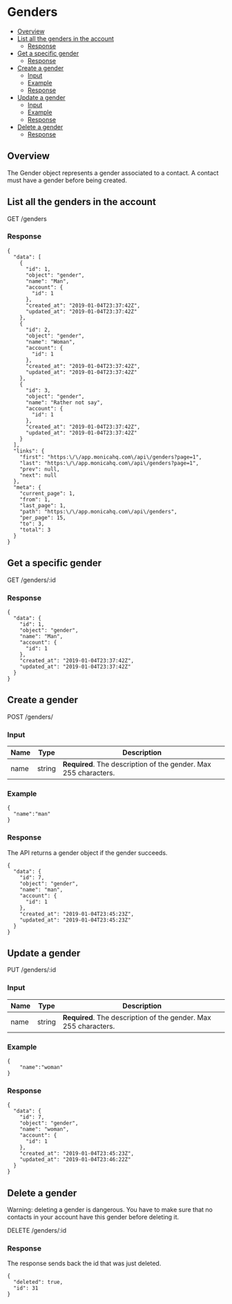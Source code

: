 # Genders <!-- omit in toc -->

<!-- TOC -->

- [Overview](#overview)
- [List all the genders in the account](#list-all-the-genders-in-the-account)
  - [Response](#response)
- [Get a specific gender](#get-a-specific-gender)
  - [Response](#response-1)
- [Create a gender](#create-a-gender)
  - [Input](#input)
  - [Example](#example)
  - [Response](#response-2)
- [Update a gender](#update-a-gender)
  - [Input](#input-1)
  - [Example](#example-1)
  - [Response](#response-3)
- [Delete a gender](#delete-a-gender)
  - [Response](#response-4)

<!-- /TOC -->

<a id="markdown-overview" name="overview"></a>
## Overview

The Gender object represents a gender associated to a contact. A contact must have a gender before being created.

<a id="markdown-list-all-the-genders-in-the-account" name="list-all-the-genders-in-the-account"></a>
## List all the genders in the account

<span class="url">
  GET /genders
</span>

<a id="markdown-response" name="response"></a>
### Response

<pre><code class="json">{
  "data": [
    {
      "id": 1,
      "object": "gender",
      "name": "Man",
      "account": {
        "id": 1
      },
      "created_at": "2019-01-04T23:37:42Z",
      "updated_at": "2019-01-04T23:37:42Z"
    },
    {
      "id": 2,
      "object": "gender",
      "name": "Woman",
      "account": {
        "id": 1
      },
      "created_at": "2019-01-04T23:37:42Z",
      "updated_at": "2019-01-04T23:37:42Z"
    },
    {
      "id": 3,
      "object": "gender",
      "name": "Rather not say",
      "account": {
        "id": 1
      },
      "created_at": "2019-01-04T23:37:42Z",
      "updated_at": "2019-01-04T23:37:42Z"
    }
  ],
  "links": {
    "first": "https:\/\/app.monicahq.com\/api\/genders?page=1",
    "last": "https:\/\/app.monicahq.com\/api\/genders?page=1",
    "prev": null,
    "next": null
  },
  "meta": {
    "current_page": 1,
    "from": 1,
    "last_page": 1,
    "path": "https:\/\/app.monicahq.com\/api\/genders",
    "per_page": 15,
    "to": 3,
    "total": 3
  }
}</code></pre>

<a id="markdown-get-a-specific-gender" name="get-a-specific-gender"></a>
## Get a specific gender

<span class="url">
  GET /genders/:id
</span>

<a id="markdown-response-1" name="response-1"></a>
### Response

<pre><code class="json">{
  "data": {
    "id": 1,
    "object": "gender",
    "name": "Man",
    "account": {
      "id": 1
    },
    "created_at": "2019-01-04T23:37:42Z",
    "updated_at": "2019-01-04T23:37:42Z"
  }
}</code></pre>

<a id="markdown-create-a-gender" name="create-a-gender"></a>
## Create a gender

<span class="url">
  POST /genders/
</span>

<a id="markdown-input" name="input"></a>
### Input

| Name | Type | Description |
| ---- | ----------- | ----------- |
| name | string | <strong>Required</strong>. The description of the gender. Max 255 characters. |

<a id="markdown-example" name="example"></a>
### Example

<pre><code class="json">{
  "name":"man"
}</code></pre>

<a id="markdown-response-2" name="response-2"></a>
### Response

The API returns a gender object if the gender succeeds.

<pre><code class="json">{
  "data": {
    "id": 7,
    "object": "gender",
    "name": "man",
    "account": {
      "id": 1
    },
    "created_at": "2019-01-04T23:45:23Z",
    "updated_at": "2019-01-04T23:45:23Z"
  }
}</code></pre>

<a id="markdown-update-a-gender" name="update-a-gender"></a>
## Update a gender

<span class="url">
  PUT /genders/:id
</span>

<a id="markdown-input-1" name="input-1"></a>
### Input

| Name | Type | Description |
| ---- | ----------- | ----------- |
| name | string | <strong>Required</strong>. The description of the gender. Max 255 characters. |

<a id="markdown-example-1" name="example-1"></a>
### Example

<pre><code class="json">{
    "name":"woman"
}</code></pre>

<a id="markdown-response-3" name="response-3"></a>
### Response

<pre><code class="json">{
  "data": {
    "id": 7,
    "object": "gender",
    "name": "woman",
    "account": {
      "id": 1
    },
    "created_at": "2019-01-04T23:45:23Z",
    "updated_at": "2019-01-04T23:46:22Z"
  }
}</code></pre>

<a id="markdown-delete-a-gender" name="delete-a-gender"></a>
## Delete a gender

Warning: deleting a gender is dangerous. You have to make sure that no contacts in your account have this gender before deleting it.

<span class="url">
  DELETE /genders/:id
</span>

<a id="markdown-response-4" name="response-4"></a>
### Response

The response sends back the id that was just deleted.

<pre><code class="json">{
  "deleted": true,
  "id": 31
}</code></pre>
